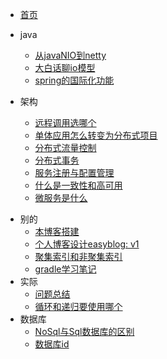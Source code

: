 <!-- _sidebar.md -->

- [首页](/README.md)

* java
  * [从javaNIO到netty](/java/从javaNIO到netty.md)
  * [大白话聊io模型](/java/大白话聊io模型.md)
  * [spring的国际化功能](/java/spring的国际化功能.md)

* 架构
  * [远程调用选哪个](arch/remote.md)
  * [单体应用怎么转变为分布式项目](/arch/单体应用怎么转变为分布式项目.md)
  * [分布式流量控制](/arch/分布式流量控制.md)
  * [分布式事务](/arch/分布式事务.md)
  * [服务注册与配置管理](/arch/服务注册与配置管理.md)
  * [什么是一致性和高可用](/arch/什么是一致性和高可用.md)
  * [微服务是什么](/arch/微服务是什么.md)

- 别的
  - [本博客搭建](/other/blog.md)
  - [个人博客设计easyblog: v1](/other/个人博客设计.md)
  - [聚集索引和非聚集索引](/other/聚集索引和非聚集索引.md)
  - [gradle学习笔记](/other/gradle学习笔记.md)
- 实际
  - [问题总结](/code/issue.md)
  - [循环和递归要使用哪个](/code/循环和递归选哪个.md)
- 数据库
  - [NoSql与Sql数据库的区别](/database/NoSql与Sql数据库的区别.md)
  - [数据库id](/database/数据库id.md)